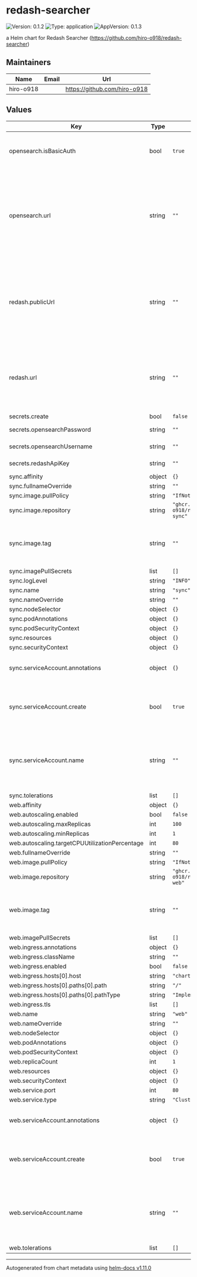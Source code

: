 # redash-searcher

![Version: 0.1.2](https://img.shields.io/badge/Version-0.1.2-informational?style=flat-square) ![Type: application](https://img.shields.io/badge/Type-application-informational?style=flat-square) ![AppVersion: 0.1.3](https://img.shields.io/badge/AppVersion-0.1.3-informational?style=flat-square)

a Helm chart for Redash Searcher (https://github.com/hiro-o918/redash-searcher)

## Maintainers

| Name | Email | Url |
| ---- | ------ | --- |
| hiro-o918 |  | <https://github.com/hiro-o918> |

## Values

| Key | Type | Default | Description |
|-----|------|---------|-------------|
| opensearch.isBasicAuth | bool | `true` | Is OpenSearch accessed by Basic Auth |
| opensearch.url | string | `""` | **Must Specify**: OpenSearch URL should be accessible from the pod of this chart with username and password. |
| redash.publicUrl | string | `""` | **Must Specify**: Redash URL accessed by users. This is used for generating links to Redash on Web |
| redash.url | string | `""` | **Must Specify**: Redash URL should be accessible from the pod of this chart with API key. |
| secrets.create | bool | `false` |  |
| secrets.opensearchPassword | string | `""` | OpenSearch password |
| secrets.opensearchUsername | string | `""` | OpenSearch username |
| secrets.redashApiKey | string | `""` | Redash api key |
| sync.affinity | object | `{}` |  |
| sync.fullnameOverride | string | `""` |  |
| sync.image.pullPolicy | string | `"IfNotPresent"` |  |
| sync.image.repository | string | `"ghcr.io/hiro-o918/redash-searcher-sync"` |  |
| sync.image.tag | string | `""` | Overrides the image tag whose default is the chart appVersion. |
| sync.imagePullSecrets | list | `[]` |  |
| sync.logLevel | string | `"INFO"` |  |
| sync.name | string | `"sync"` |  |
| sync.nameOverride | string | `""` |  |
| sync.nodeSelector | object | `{}` |  |
| sync.podAnnotations | object | `{}` |  |
| sync.podSecurityContext | object | `{}` |  |
| sync.resources | object | `{}` |  |
| sync.securityContext | object | `{}` |  |
| sync.serviceAccount.annotations | object | `{}` | Annotations to add to the service account |
| sync.serviceAccount.create | bool | `true` | Specifies whether a service account should be created |
| sync.serviceAccount.name | string | `""` | If not set and create is true, a name is generated using the fullname template |
| sync.tolerations | list | `[]` |  |
| web.affinity | object | `{}` |  |
| web.autoscaling.enabled | bool | `false` |  |
| web.autoscaling.maxReplicas | int | `100` |  |
| web.autoscaling.minReplicas | int | `1` |  |
| web.autoscaling.targetCPUUtilizationPercentage | int | `80` |  |
| web.fullnameOverride | string | `""` |  |
| web.image.pullPolicy | string | `"IfNotPresent"` |  |
| web.image.repository | string | `"ghcr.io/hiro-o918/redash-searcher-web"` |  |
| web.image.tag | string | `""` | Overrides the image tag whose default is the chart appVersion. |
| web.imagePullSecrets | list | `[]` |  |
| web.ingress.annotations | object | `{}` |  |
| web.ingress.className | string | `""` |  |
| web.ingress.enabled | bool | `false` |  |
| web.ingress.hosts[0].host | string | `"chart-example.local"` |  |
| web.ingress.hosts[0].paths[0].path | string | `"/"` |  |
| web.ingress.hosts[0].paths[0].pathType | string | `"ImplementationSpecific"` |  |
| web.ingress.tls | list | `[]` |  |
| web.name | string | `"web"` |  |
| web.nameOverride | string | `""` |  |
| web.nodeSelector | object | `{}` |  |
| web.podAnnotations | object | `{}` |  |
| web.podSecurityContext | object | `{}` |  |
| web.replicaCount | int | `1` |  |
| web.resources | object | `{}` |  |
| web.securityContext | object | `{}` |  |
| web.service.port | int | `80` |  |
| web.service.type | string | `"ClusterIP"` |  |
| web.serviceAccount.annotations | object | `{}` | Annotations to add to the service account |
| web.serviceAccount.create | bool | `true` | Specifies whether a service account should be created |
| web.serviceAccount.name | string | `""` | If not set and create is true, a name is generated using the fullname template |
| web.tolerations | list | `[]` |  |

----------------------------------------------
Autogenerated from chart metadata using [helm-docs v1.11.0](https://github.com/norwoodj/helm-docs/releases/v1.11.0)
